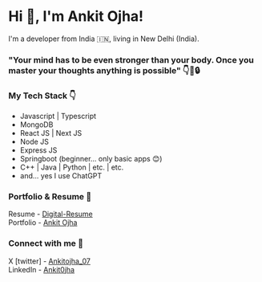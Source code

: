 # Hi 👋, I'm Ankit Ojha! 
I'm a developer from India 🇮🇳, living in New Delhi (India).

### "Your mind has to be even stronger than your body. Once you master your thoughts anything is possible" 👇🧠🔒

### My Tech Stack 👇
- Javascript | Typescript
- MongoDB
- React JS | Next JS
- Node JS
- Express JS
- Springboot (beginner... only basic apps 😊)
- C++ | Java | Python | etc. | etc.
- and... yes I use ChatGPT

### Portfolio & Resume 🐼
Resume - [Digital-Resume](https://ankitojha07.github.io/ankit-ojha-digital-resume)<br>
Portfolio - [Ankit Ojha](https://ankitojha.vercel.app)

### Connect with me 💭
X [twitter] - [Ankitojha_07](https://x.com/ankitojha_07) </br>
LinkedIn    - [Ankit0jha](https://www.linkedin.com/in/ankit0jha/)
